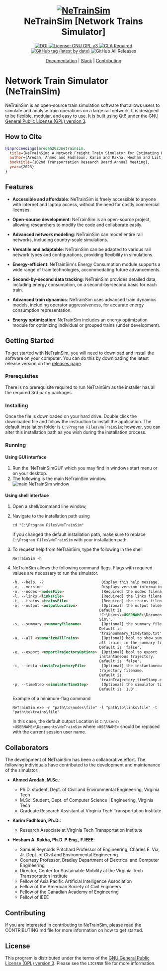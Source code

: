 <h1 align="center">
  <a href="https://github.com/Ahmed/NeTrainSim">
    <img src="https://github.com/AhmedAredah/NeTrainSim/assets/77444744/d38d4ebe-3eb6-4877-b168-032373a54b11" alt="NeTrainSim"/>
  </a>
  <br/>
  NeTrainSim [Network Trains Simulator]
</h1>

<p align="center">
  <a href="http://dx.doi.org/10.2139/ssrn.4377164">
    <img src="https://zenodo.org/badge/DOI/10.2139/ssrn.4377164.svg" alt="DOI">
  </a>
  <a href="https://www.gnu.org/licenses/gpl-3.0">
    <img src="https://img.shields.io/badge/License-GPLv3-blue.svg" alt="License: GNU GPL v3">
  </a>
    <a href="">
    <img src="https://img.shields.io/badge/CLA-CLA%20Required-red" alt="CLA Required">
  </a>
  <a href="https://github.com/AhmedAredah/NeTrainSim/releases">
    <img alt="GitHub tag (latest by date)" src="https://img.shields.io/github/v/tag/AhmedAredah/NeTrainSim.svg?label=latest">
  </a>
  <img alt="GitHub All Releases" src="https://img.shields.io/github/downloads/AhmedAredah/NeTrainSim/total.svg">
</p>

<p align="center">
  <a href="https://ahmedaredah.github.io/NeTrainSim/" target="_blank">Documentation</a> |
  <a href=https://join.slack.com/t/netrainsim/shared_invite/zt-1x0esp2x0-8a9TeK14JbIqcLl_PkyZMA" target="_blank">Slack</a> |
  <a href="##Contributing">Contributing</a>
</p>

# Network Train Simulator (NeTrainSim)

NeTrainSim is an open-source train simulation software that allows users to simulate and analyse train operations on a large rail network. It is designed to be flexible, modular, and easy to use. It is built using Qt6 under the [GNU General Public License (GPL) version 3](https://www.gnu.org/licenses/gpl-3.0.en.html).

## How to Cite

```bibtex
@inproceedings{aredah2023netrainsim,
  title={NeTrainSim: A Network Freight Train Simulator for Estimating Energy/Fuel Consumption},
  author={Aredah, Ahmed and Fadhloun, Karim and Rakha, Hesham and List, George},
  booktitle={102nd Transportation Research Board Annual Meeting},
  year={2023}
}
```


## Features

- **Accessible and affordable**: NeTrainSim is freely accessible to anyone with internet and laptop access, without the need for costly commercial licenses.
    
- **Open-source development**: NeTrainSim is an open-source project, allowing researchers to modify the code and collaborate easily.
    
- **Advanced network modeling**: NeTrainSim can model entire rail networks, including country-scale simulations.
    
- **Versatile and adaptable**: NeTrainSim can be adapted to various rail network types and configurations, providing flexibility in simulations.
    
- **Energy-efficient**: NeTrainSim's Energy Consumption module supports a wide range of train technologies, accommodating future advancements.
    
- **Second-by-second data tracking**: NeTrainSim provides detailed data, including energy consumption, on a second-by-second basis for each train.
    
- **Advanced train dynamics**: NeTrainSim uses advanced train dynamics models, including operator aggressiveness, for accurate energy consumption representation.
    
- **Energy optimization**: NeTrainSim includes an energy optimization module for optimizing individual or grouped trains (under development).


## Getting Started
To get started with NeTrainSim, you will need to download and install the software on your computer. You can do this by downloading the latest release version on the [releases page](https://github.com/AhmedAredah/NeTrainSim/releases).

### Prerequisites
There is no prerequisite required to run NeTrainSim as the installer has all the required 3rd party packages. 

### Installing
Once the file is downloaded on your hard drive. Double click the downloaded file and follow the instruction to install the application. The default installation folder is `C:\Program Files\NeTrainSim`; however, you can alter this installation path as you wish during the installation process. 

### Running

#### Using GUI interface
1. Run the 'NeTrainSimGUI' which you may find in windows start menu or on your desktop.
2. The following is the main NeTrainSim window. 
 ![main NeTrainSim window](https://github.com/AhmedAredah/NeTrainSim/assets/77444744/8793bf42-8ed4-45c1-a3c5-09d3dab9c3b3)
                          
#### Using shell interface 
1. Open a shell/command line window,

2. Navigate to the installation path using 

   ```shell
   cd "C:\Program Files\NeTrainSim"
   ```

   if you changed the default installation path, make sure to replace `C:\Program Files\NeTrainSim` with your installation path.

3. To request help from NeTrainSim, type the following in the shell

   ```shell
   NeTrainSim -h
   ```

4. NeTrainSim allows the following command flags. Flags with required values are necessary to run the simulator.  

   ```html
   -h, --help, -?                          Display this help message.
   -v, --version                           Displays version information.
   -n, --nodes <nodesFile>                 [Required] the nodes filename.
   -l, --links <linksFile>                 [Required] the links filename.
   -t, --trains <trainsFile>               [Required] the trains filename.
   -o, --output <outputLocation>           [Optional] the output folder address.
                                          Default is
                                          'C:\Users\<USERNAME>\Documents\NeTrain
                                          Sim\'.
   -s, --summary <summaryFilename>         [Optional] the summary filename.
                                          Default is
                                          'trainSummary_timeStamp.txt'.
   -a, --all <summarizeAllTrains>          [Optional] bool to show summary of
                                          all trains in the summary file.
                                          Default is 'false'.
   -e, --export <exportTrajectoryOptions>  [Optional] bool to export
                                          instantaneous trajectory.
                                          Default is 'false'.
   -i, --insta <instaTrajectoryFile>       [Optional] the instantaneous
                                          trajectory filename.
                                          Default is
                                          'trainTrajectory_timeStamp.csv'.
   -p, --timeStep <simulatorTimeStep>      [Optional] the simulator time step.
                                          Default is '1.0'.
   ```

   Example of a minimum-flag command

   ```shell
   NeTrainSim.exe -n "path\to\nodes\file" -l "path\to\links\file" -t "path\to\trains\file"
   ```

   In this case, the default output Location is `C:\Users\<USERNAME>\Documents\NeTrainSim`  where `<USERNAME>` should be replaced with the current session user name.
                                                                                          
## Collaborators
The development of NeTrainSim has been a collaborative effort. The following individuals have contributed to the development and maintenance of the simulator:
                                                                                          
- **Ahmed Aredah, M.Sc.**: 
     - Ph.D. student, Dept. of Civil and Environmental Engineering, Virginia Tech  
     - M.Sc. Student, Dept. of Computer Science | Engineering, Virginia Tech  
     - Graduate Research Assistant at Virginia Tech Transportation Institute

- **Karim Fadhloun, Ph.D.**:
     - Research Associate at Virginia Tech Transportation Institute

- **Hesham A. Rakha, Ph.D. P.Eng., F.IEEE**: 
     - Samuel Reynolds Pritchard Professor of Engineering, Charles E. Via, Jr. Dept. of Civil and Environmental Engineering
     - Courtesy Professor, Bradley Department of Electrical and Computer Engineering
     - Director, Center for Sustainable Mobility at the Virginia Tech Transportation Institute
     - Fellow of Asia Pacific Artificial Intelligence Association
     - Fellow of the American Society of Civil Engineers
     - Fellow of the Canadian Academy of Engineering
     - Fellow of IEEE

## Contributing

If you are interested in contributing to NeTrainSim, please read the CONTRIBUTING.md file for more information on how to get started.


## License

This program is distributed under the terms of the [GNU General Public License (GPL) version 3](https://www.gnu.org/licenses/gpl-3.0.en.html). Please see the `LICENSE` file for more information.
